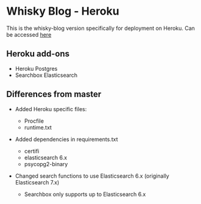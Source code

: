 # Whisky Blog - Heroku

This is the whisky-blog version specifically for deployment on Heroku.
Can be accessed [here](http://whisky-blog.herokuapp.com/)

## Heroku add-ons

- Heroku Postgres
- Searchbox Elasticsearch

## Differences from master

- Added Heroku specific files:
    - Procfile
    - runtime.txt

- Added dependencies in requirements.txt
    - certifi
    - elasticsearch 6.x
    - psycopg2-binary
    
- Changed search functions to use Elasticsearch 6.x (originally Elasticsearch 7.x)
    - Searchbox only supports up to Elasticsearch 6.x